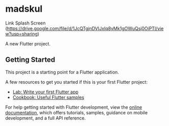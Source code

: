 # madskul
Link Splash Screen (https://drive.google.com/file/d/1JcQTgjnDVIJxIq8yMk1gOWuQsj0OiPTl/view?usp=sharing)

A new Flutter project.

## Getting Started

This project is a starting point for a Flutter application.

A few resources to get you started if this is your first Flutter project:

- [Lab: Write your first Flutter app](https://docs.flutter.dev/get-started/codelab)
- [Cookbook: Useful Flutter samples](https://docs.flutter.dev/cookbook)

For help getting started with Flutter development, view the
[online documentation](https://docs.flutter.dev/), which offers tutorials,
samples, guidance on mobile development, and a full API reference.
